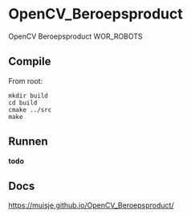 # OpenCV_Beroepsproduct
OpenCV Beroepsproduct WOR_ROBOTS

## Compile

From root:

```
mkdir build
cd build
cmake ../src
make
```

## Runnen

**todo**

## Docs

https://muisje.github.io/OpenCV_Beroepsproduct/
